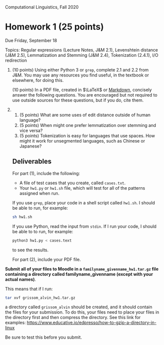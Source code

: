 Computational Linguistics, Fall 2020

# Homework 1 (25 points)

Due Friday, September 18

Topics: Regular expressions (Lecture Notes, J&M 2.1), Levenshtein distance (J&M 2.5), Lemmatization and Stemming (J&M 2.4), Tokenization (2.4.1), I/O redirection

1. (10 points) Using either Python 3 or `grep`, complete 2.1 and 2.2 from J&M.   You may use any resources you find useful, in the textbook or elsewhere, for doing this.  

   

   (10 points) In a PDF file, created in $\LaTeX$ or [Markdown](https://www.markdownguide.org/tools/typora/), concisely answer the following questions.  You are encouraged but not required to use outside sources for these questions, but if you do, cite them.
   
2. 1. (5 points) What are some uses of edit distance outside of human language?  
   2. (5 points) When might one prefer lemmatization over stemming and vice versa?
   3. (5 points) Tokenization is easy for languages that use spaces.  How might it work for unsegmented languages, such as Chinese or Japanese?

   ## Deliverables

   For part (1), include the following:

   * A file of test cases that you create, called `cases.txt`.
   * Your `hw1.py` or `hw1.sh` file, which will test for all of the patterns assigned when run.

   If you use `grep`, place your code in a shell script called `hw1.sh`.  I should be able to run, for example:

   ```bash
   sh hw1.sh
   ```

   If you use Python, read the input from `stdin`.  If I run your code, I should be able to to run, for example:

   ```bash
   python3 hw1.py < cases.text
   ```

   to see the results.

   For part (2), include your PDF file.

**Submit all of your files to Moodle in a `familyname_givenname_hw1.tar.gz` file containing a directory called familyname_givenname (except with your actual names)**.

This means that if I run:

```bash
tar xvf grissom_alvin_hw1.tar.gz
```

a directory called `grissom_alvin` should be created, and it should contain the files for your submission.  To do this, your files need to place your files in the directory first and then compress the directory.  See this link for examples: https://www.educative.io/edpresso/how-to-gzip-a-directory-in-linux

Be sure to test this before you submit.